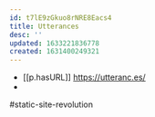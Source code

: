 ```yaml
---
id: t7lE9zGkuo8rNRE8Eacs4
title: Utterances
desc: ''
updated: 1633221836778
created: 1631400249321
---
```




- [[p.hasURL]] https://utteranc.es/
- 

#static-site-revolution

